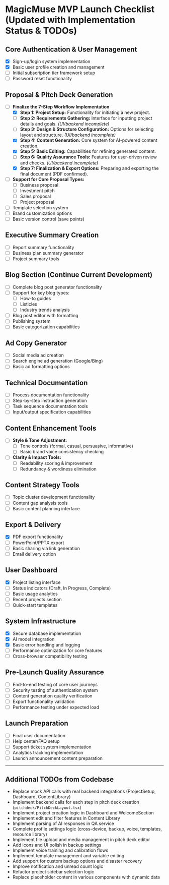 # MagicMuse MVP Launch Checklist (Updated with Implementation Status & TODOs)

## Core Authentication & User Management
- [x] Sign-up/login system implementation
- [x] Basic user profile creation and management
- [ ] Initial subscription tier framework setup
- [ ] Password reset functionality

## Proposal & Pitch Deck Generation
- [ ] **Finalize the 7-Step Workflow Implementation**
  - [x] **Step 1: Project Setup:** Functionality for initiating a new project.
  - [ ] **Step 2: Requirements Gathering:** Interface for inputting project details and goals. *(UI/backend incomplete)*
  - [ ] **Step 3: Design & Structure Configuration:** Options for selecting layout and structure. *(UI/backend incomplete)*
  - [x] **Step 4: Content Generation:** Core system for AI-powered content creation.
  - [x] **Step 5: Basic Editing:** Capabilities for refining generated content.
  - [ ] **Step 6: Quality Assurance Tools:** Features for user-driven review and checks. *(UI/backend incomplete)*
  - [x] **Step 7: Finalization & Export Options:** Preparing and exporting the final document (PDF confirmed).
- [ ] **Support for Core Proposal Types:**
  - [ ] Business proposal
  - [ ] Investment pitch
  - [ ] Sales proposal
  - [ ] Project proposal
- [ ] Template selection system
- [ ] Brand customization options
- [ ] Basic version control (save points)

## Executive Summary Creation
- [ ] Report summary functionality
- [ ] Business plan summary generator
- [ ] Project summary tools

## Blog Section (Continue Current Development)
- [ ] Complete blog post generator functionality
- [ ] Support for key blog types:
  - [ ] How-to guides
  - [ ] Listicles
  - [ ] Industry trends analysis
- [ ] Blog post editor with formatting
- [ ] Publishing system
- [ ] Basic categorization capabilities

## Ad Copy Generator
- [ ] Social media ad creation
- [ ] Search engine ad generation (Google/Bing)
- [ ] Basic ad formatting options

## Technical Documentation
- [ ] Process documentation functionality
- [ ] Step-by-step instruction generation
- [ ] Task sequence documentation tools
- [ ] Input/output specification capabilities

## Content Enhancement Tools
- [ ] **Style & Tone Adjustment:**
  - [ ] Tone controls (formal, casual, persuasive, informative)
  - [ ] Basic brand voice consistency checking
- [ ] **Clarity & Impact Tools:**
  - [ ] Readability scoring & improvement
  - [ ] Redundancy & wordiness elimination

## Content Strategy Tools
- [ ] Topic cluster development functionality
- [ ] Content gap analysis tools
- [ ] Basic content planning interface

## Export & Delivery
- [x] PDF export functionality
- [ ] PowerPoint/PPTX export
- [ ] Basic sharing via link generation
- [ ] Email delivery option

## User Dashboard
- [x] Project listing interface
- [ ] Status indicators (Draft, In Progress, Complete)
- [ ] Basic usage analytics
- [ ] Recent projects section
- [ ] Quick-start templates

## System Infrastructure
- [x] Secure database implementation
- [x] AI model integration
- [x] Basic error handling and logging
- [ ] Performance optimization for core features
- [ ] Cross-browser compatibility testing

## Pre-Launch Quality Assurance
- [ ] End-to-end testing of core user journeys
- [ ] Security testing of authentication system
- [ ] Content generation quality verification
- [ ] Export functionality validation
- [ ] Performance testing under expected load

## Launch Preparation
- [ ] Final user documentation
- [ ] Help center/FAQ setup
- [ ] Support ticket system implementation
- [ ] Analytics tracking implementation
- [ ] Launch announcement content preparation

---

## Additional TODOs from Codebase

- Replace mock API calls with real backend integrations (ProjectSetup, Dashboard, ContentLibrary)
- Implement backend calls for each step in pitch deck creation (`pitchdeck/PitchDeckLayout.tsx`)
- Implement project creation logic in Dashboard and WelcomeSection
- Implement edit and filter features in Content Library
- Implement parsing of AI responses in QA service
- Complete profile settings logic (cross-device, backup, voice, templates, resource library)
- Implement file upload and media management in pitch deck editor
- Add icons and UI polish in backup settings
- Implement voice training and calibration flows
- Implement template management and variable editing
- Add support for custom backup options and disaster recovery
- Improve notification and unread count logic
- Refactor project sidebar selection logic
- Replace placeholder content in various components with dynamic data
